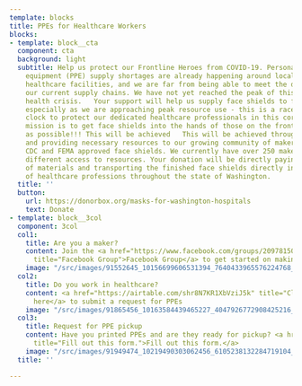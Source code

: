 ```yaml
---
template: blocks
title: PPEs for Healthcare Workers
blocks:
- template: block__cta
  component: cta
  background: light
  subtitle: Help us protect our Frontline Heroes from COVID-19. Personal protective
    equipment (PPE) supply shortages are already happening around local and national
    healthcare facilities, and we are far from being able to meet the demand with
    our current supply chains. We have not yet reached the peak of this unprecedented
    health crisis.   Your support will help us supply face shields to frontline workers,
    especially as we are approaching peak resource use - this is a race against the
    clock to protect our dedicated healthcare professionals in this coronavirus battle.   Our
    mission is to get face shields into the hands of those on the frontlines as quickly
    as possible!!! This will be achieved   This will be achieved through empowering
    and providing necessary resources to our growing community of makers 3D printing
    CDC and FEMA approved face shields. We currently have over 250 makers each with
    different access to resources. Your donation will be directly paying for cost
    of materials and transporting the finished face shields directly into the hands
    of healthcare professions throughout the state of Washington.
  title: ''
  button:
    url: https://donorbox.org/masks-for-washington-hospitals
    text: Donate
- template: block__3col
  component: 3col
  col1:
    title: Are you a maker?
    content: Join the <a href="https://www.facebook.com/groups/209781503693623/?fref=nf"
      title="Facebook Group">Facebook Group</a> to get started on making PPEs<br>
    image: "/src/images/91552645_10156699606531394_7640433965576224768_n.jpg"
  col2:
    title: Do you work in healthcare?
    content: <a href="https://airtable.com/shr8N7KR1XbVziJ5k" title="Click here">Click
      here</a> to submit a request for PPEs
    image: "/src/images/91865456_10163584439465227_4047926772908425216_o.jpg"
  col3:
    title: Request for PPE pickup
    content: Have you printed PPEs and are they ready for pickup? <a href="https://airtable.com/shriWHxJj5lhjHIdJ"
      title="Fill out this form.">Fill out this form.</a>
    image: "/src/images/91949474_10219490303062456_6105238132284719104_o.jpg"
  title: ''

---
```

